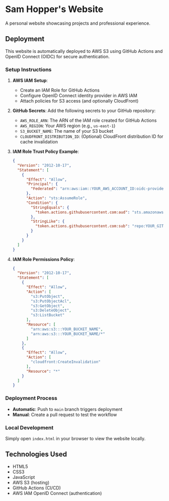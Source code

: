 # Sam Hopper's Website

A personal website showcasing projects and professional experience.

## Deployment

This website is automatically deployed to AWS S3 using GitHub Actions and OpenID Connect (OIDC) for secure authentication.

### Setup Instructions

1. **AWS IAM Setup**:
   - Create an IAM Role for GitHub Actions
   - Configure OpenID Connect identity provider in AWS IAM
   - Attach policies for S3 access (and optionally CloudFront)

2. **GitHub Secrets**:
   Add the following secrets to your GitHub repository:
   - `AWS_ROLE_ARN`: The ARN of the IAM role created for GitHub Actions
   - `AWS_REGION`: Your AWS region (e.g., `us-east-1`)
   - `S3_BUCKET_NAME`: The name of your S3 bucket
   - `CLOUDFRONT_DISTRIBUTION_ID`: (Optional) CloudFront distribution ID for cache invalidation

3. **IAM Role Trust Policy Example**:
   ```json
   {
     "Version": "2012-10-17",
     "Statement": [
       {
         "Effect": "Allow",
         "Principal": {
           "Federated": "arn:aws:iam::YOUR_AWS_ACCOUNT_ID:oidc-provider/token.actions.githubusercontent.com"
         },
         "Action": "sts:AssumeRole",
         "Condition": {
           "StringEquals": {
             "token.actions.githubusercontent.com:aud": "sts.amazonaws.com"
           },
           "StringLike": {
             "token.actions.githubusercontent.com:sub": "repo:YOUR_GITHUB_USERNAME/YOUR_REPO_NAME:*"
           }
         }
       }
     ]
   }
   ```

4. **IAM Role Permissions Policy**:
   ```json
   {
     "Version": "2012-10-17",
     "Statement": [
       {
         "Effect": "Allow",
         "Action": [
           "s3:PutObject",
           "s3:PutObjectAcl",
           "s3:GetObject",
           "s3:DeleteObject",
           "s3:ListBucket"
         ],
         "Resource": [
           "arn:aws:s3:::YOUR_BUCKET_NAME",
           "arn:aws:s3:::YOUR_BUCKET_NAME/*"
         ]
       },
       {
         "Effect": "Allow",
         "Action": [
           "cloudfront:CreateInvalidation"
         ],
         "Resource": "*"
       }
     ]
   }
   ```

### Deployment Process

- **Automatic**: Push to `main` branch triggers deployment
- **Manual**: Create a pull request to test the workflow

### Local Development

Simply open `index.html` in your browser to view the website locally.

## Technologies Used

- HTML5
- CSS3
- JavaScript
- AWS S3 (hosting)
- GitHub Actions (CI/CD)
- AWS IAM OpenID Connect (authentication)

